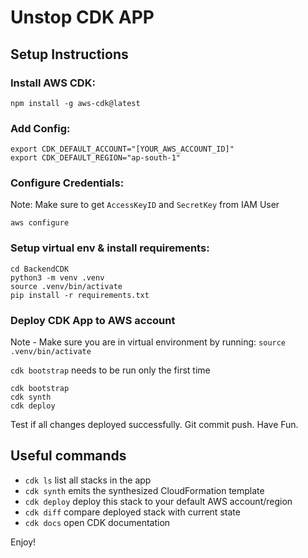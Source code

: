 # Unstop CDK APP

## Setup Instructions

### Install AWS CDK:

```
npm install -g aws-cdk@latest
```

### Add Config:

```
export CDK_DEFAULT_ACCOUNT="[YOUR_AWS_ACCOUNT_ID]"
export CDK_DEFAULT_REGION="ap-south-1"
```

### Configure Credentials:

Note: Make sure to get `AccessKeyID` and `SecretKey` from IAM User

```
aws configure
```

### Setup virtual env & install requirements:

```
cd BackendCDK
python3 -m venv .venv
source .venv/bin/activate
pip install -r requirements.txt
```

### Deploy CDK App to AWS account

Note - Make sure you are in virtual environment by running: `source .venv/bin/activate`

`cdk bootstrap` needs to be run only the first time

```
cdk bootstrap
cdk synth
cdk deploy
```

Test if all changes deployed successfully.
Git commit push. Have Fun.


## Useful commands

 * `cdk ls`          list all stacks in the app
 * `cdk synth`       emits the synthesized CloudFormation template
 * `cdk deploy`      deploy this stack to your default AWS account/region
 * `cdk diff`        compare deployed stack with current state
 * `cdk docs`        open CDK documentation

Enjoy!
